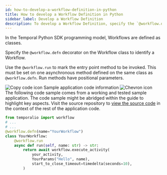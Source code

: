 ```yaml
---
id: how-to-develop-a-workflow-definition-in-python
title: How to develop a Workflow Definition in Python
sidebar_label: Develop a Workflow Definition
description: To develop a Workflow Definition, specify the `@workflow.defn` decorator on the Workflow class and use `@workflow.run` to mark the entry point.
---
```


<!-- DO NOT EDIT THIS FILE DIRECTLY.
THIS FILE IS GENERATED from https://github.com/temporalio/documentation-samples-python/blob/workflow-update/your_app/your_workflows_dacx.py. -->

In the Temporal Python SDK programming model, Workflows are defined as classes.

Specify the `@workflow.defn` decorator on the Workflow class to identify a Workflow.

Use the `@workflow.run` to mark the entry point method to be invoked. This must be set on one asynchronous method defined on the same class as `@workflow.defn`. Run methods have positional parameters.

<div class="copycode-notice-container"><div class="copycode-notice"><img data-style="copycode-icon" src="/icons/copycode.png" alt="Copy code icon" /> Sample application code information <img id="i-id-1133688931" data-event="clickable-copycode-info" data-style="chevron-icon" src="/icons/chevron.png" alt="Chevron icon" /></div><div id="copycode-info-id-1133688931" class="copycode-info">The following code sample comes from a working and tested sample application. The code sample might be abridged within the guide to highlight key aspects. Visit the source repository to <a href="https://github.com/temporalio/documentation-samples-python/blob/workflow-update/your_app/your_workflows_dacx.py">view the source code</a> in the context of the rest of the application code.</div></div>

```python
from temporalio import workflow
# ...
# ...
@workflow.defn(name="YourWorkflow")
class YourWorkflow:
    @workflow.run
    async def run(self, name: str) -> str:
        return await workflow.execute_activity(
            your_activity,
            YourParams("Hello", name),
            start_to_close_timeout=timedelta(seconds=10),
        )
```
